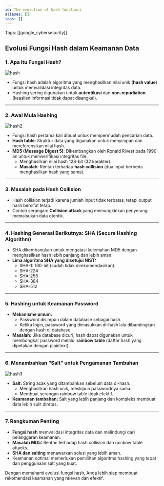 ```yaml
---
id: The evolution of hash functions
aliases: []
tags: []
---
```


Tags: [[google_cybersecurity]]

## **Evolusi Fungsi Hash dalam Keamanan Data**

### **1. Apa Itu Fungsi Hash?**

![hash](https://d3c33hcgiwev3.cloudfront.net/imageAssetProxy.v1/qISzBqG7RmukCvKmeU83mg_e0d4d256b3bb41be8504685b3338fcf1_CS_R-094_Hashing-algorithm.png?expiry=1736035200000&hmac=ZUW0SrqVN-XRi1C7MlIgqZd6CW8sAARejO850xvr564)

- Fungsi hash adalah algoritma yang menghasilkan nilai unik (**hash value**) untuk memvalidasi integritas data.
- Hashing sering digunakan untuk **autentikasi** dan **non-repudiation** (keaslian informasi tidak dapat disangkal).

---

### **2. Awal Mula Hashing**

![hash2](https://d3c33hcgiwev3.cloudfront.net/imageAssetProxy.v1/4XExarUSRWuWRaIX64HrVw_2cb75b41a08b4817b5789ad39e861ff1_CS_R-094_Orgins-of-Hashing.png?expiry=1736035200000&hmac=qzVq-Wfuo5Y9kbr0i6qieNlSGVvYNItP-dW_imsFB8s)

- Fungsi hash pertama kali dibuat untuk mempermudah pencarian data.
- **Hash table**: Struktur data yang digunakan untuk menyimpan dan mereferensikan nilai hash.
- **MD5 (Message Digest 5)**: Dikembangkan oleh Ronald Rivest pada 1990-an untuk memverifikasi integritas file.
  - Menghasilkan nilai hash 128-bit (32 karakter).
  - **Masalah:** Rentan terhadap **hash collision** (dua input berbeda menghasilkan hash yang sama).

---

### **3. Masalah pada Hash Collision**
- Hash collision terjadi karena jumlah input tidak terbatas, tetapi output hash bersifat tetap.
- Contoh serangan: **Collision attack** yang memungkinkan penyerang memalsukan data otentik.

---

### **4. Hashing Generasi Berikutnya: SHA (Secure Hashing Algorithm)**
- SHA dikembangkan untuk mengatasi kelemahan MD5 dengan menghasilkan hash lebih panjang dan lebih aman.
- **Lima algoritma SHA yang disetujui NIST:**
  - SHA-1: 160-bit (sudah tidak direkomendasikan).
  - SHA-224
  - SHA-256
  - SHA-384
  - SHA-512

---

### **5. Hashing untuk Keamanan Password**
- **Mekanisme umum:**
  - Password disimpan dalam database sebagai hash.
  - Ketika login, password yang dimasukkan di-hash lalu dibandingkan dengan hash di database.
- **Masalah:** Jika database dicuri, hash dapat digunakan untuk membongkar password melalui **rainbow table** (daftar hash yang dipetakan dengan plaintext).

---

### **6. Menambahkan “Salt” untuk Pengamanan Tambahan**

![hash3](https://d3c33hcgiwev3.cloudfront.net/imageAssetProxy.v1/VJFA9qhuRvan1_hRvGhSpg_70858cdbe6d94ad29538d1915f0e05f1_CS_R-094_Salting.png?expiry=1736035200000&hmac=xWWzsfxD5giYTd89RiUgIwVx5DpZPNs_GiSrk1rd414)

- **Salt:** String acak yang ditambahkan sebelum data di-hash.
  - Menghasilkan hash unik, meskipun passwordnya sama.
  - Membuat serangan rainbow table tidak efektif.
- **Keamanan tambahan:** Salt yang lebih panjang dan kompleks membuat data lebih sulit diretas.

---

### **7. Rangkuman Penting**
- **Fungsi hash** memvalidasi integritas data dan melindungi dari pelanggaran keamanan.
- **Masalah MD5:** Rentan terhadap hash collision dan rainbow table attacks.
- **SHA dan salting** menawarkan solusi yang lebih aman.
- Keamanan optimal memerlukan pemilihan algoritma hashing yang tepat dan penggunaan salt yang kuat.

Dengan memahami evolusi fungsi hash, Anda lebih siap membuat rekomendasi keamanan yang relevan dan efektif.
